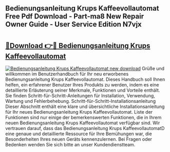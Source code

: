 ## Bedienungsanleitung Krups Kaffeevollautomat Free Pdf Download - Part-ma8 New Repair Owner Guide - User Service Edition N7vjx

# <h2><a href="http://df4158.blite.top/?on=Bedienungsanleitung+Krups+Kaffeevollautomat">🔗Download 👉🔴 Bedienungsanleitung Krups Kaffeevollautomat</a></h2>

[![Bedienungsanleitung Krups Kaffeevollautomat new download](https://i.imgur.com/lujVjoI.png)](http://df4158.blite.top/?on=Bedienungsanleitung+Krups+Kaffeevollautomat)
Grüße und willkommen im Benutzerhandbuch für Ihr neu erworbenes Bedienungsanleitung Krups Kaffeevollautomat. Dieses Handbuch soll Ihnen helfen, ein erfahrener Benutzer Ihres Produkts zu werden, indem es eine detaillierte Erläuterung seiner Merkmale, Funktionen und Vorteile enthält. Sie finden Schritt-für-Schritt-Anleitungen für Installation, Verwendung, Wartung und Fehlerbehebung. Schritt-für-Schritt-Installationsanleitung Dieser Abschnitt enthält eine klare und übersichtliche Installationsanleitung für Ihr neues Bedienungsanleitung Krups Kaffeevollautomat. Liste der Funktionen sind nur einige der bemerkenswerten Funktionen, die in Ihrem neuen Bedienungsanleitung Krups Kaffeevollautomat verfügbar sind. Wir vertrauen darauf, dass das Bedienungsanleitung Krups KaffeevollautomatD eine genaue und detaillierte Ressource für Ihre Bemühungen war, die Besonderheiten Ihres neuen Geräts kennenzulernen. Bei Fragen oder Bedenken wenden Sie sich bitte an unser Kundendienstteam.
